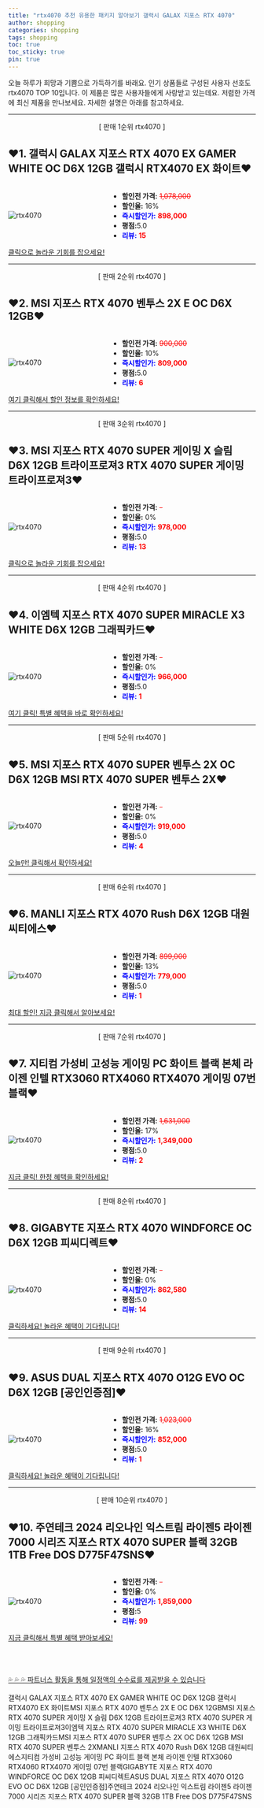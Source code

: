 ```yaml
---
title: "rtx4070 추천 유용한 패키지 알아보기 갤럭시 GALAX 지포스 RTX 4070"
author: shopping
categories: shopping
tags: shopping
toc: true
toc_sticky: true
pin: true
---
```

오늘 하루가 희망과 기쁨으로 가득하기를 바래요. 인기 상품들로 구성된 사용자 선호도 rtx4070 TOP 10입니다. 이 제품은 많은 사용자들에게 사랑받고 있는데요. 저렴한 가격에 최신 제품을 만나보세요. 자세한 설명은 아래를 참고하세요.

---
<p class="toplist" style="margin: 0 auto; display: block; width: fit-content;">[ 판매 1순위 rtx4070 ]</p>

<h2><strong>❤️1. 갤럭시 GALAX 지포스 RTX 4070 EX GAMER WHITE OC D6X 12GB 갤럭시 RTX4070 EX 화이트❤️</strong></h2>

<div style="display: flex; align-items: center;">
    <div style="flex: 0.4;">
        <img src="https://thumbnail7.coupangcdn.com/thumbnails/remote/230x230ex/image/vendor_inventory/b378/49dd641e56b57ebf301a477b926dbeaa62cf93e61d5c639567dec60d8754.jpg" alt="rtx4070" style="max-width: 100%;">
    </div>
    <div style="flex: 0.6; margin-left: 10px;">
        <ul>
            <li><strong>할인전 가격:</strong> <del style="color: red;">1,078,000</del></li>
            <li><strong>할인율:</strong> 16%</li>
            <li><span style='color:blue'><strong>즉시할인가:</strong></span> <span style='color:red'><strong>898,000</strong></span></li>
            <li><strong>평점:</strong>5.0</li>
            <li><span style='color:blue'><strong>리뷰:</strong></span> <span style='color:red'><strong>15</strong></span></li>
        </ul>
    </div>
</div>
<div class="center">
    <a href="https://selin100587001.github.io?lptag=AF9450613&subid=githubio&pageKey=7267947658&traceid=V0-153&itemId=18528896562&vendorItemId=87196198644" class="myButton">
        클릭으로 놀라운 기회를 잡으세요!
    </a>
</div>


---
<p class="toplist" style="margin: 0 auto; display: block; width: fit-content;">[ 판매 2순위 rtx4070 ]</p>

<h2><strong>❤️2. MSI 지포스 RTX 4070 벤투스 2X E OC D6X 12GB❤️</strong></h2>

<div style="display: flex; align-items: center;">
    <div style="flex: 0.4;">
        <img src="https://thumbnail9.coupangcdn.com/thumbnails/remote/230x230ex/image/vendor_inventory/b0d9/6684f6f655eec1ce525a49e15c1a2718ab5eb3a03df5ebfe3e07c18b3e0f.jpg" alt="rtx4070" style="max-width: 100%;">
    </div>
    <div style="flex: 0.6; margin-left: 10px;">
        <ul>
            <li><strong>할인전 가격:</strong> <del style="color: red;">900,000</del></li>
            <li><strong>할인율:</strong> 10%</li>
            <li><span style='color:blue'><strong>즉시할인가:</strong></span> <span style='color:red'><strong>809,000</strong></span></li>
            <li><strong>평점:</strong>5.0</li>
            <li><span style='color:blue'><strong>리뷰:</strong></span> <span style='color:red'><strong>6</strong></span></li>
        </ul>
    </div>
</div>
<div class="center">
    <a href="https://selin100587001.github.io?lptag=AF9450613&subid=githubio&pageKey=7812186284&traceid=V0-153&itemId=21193418685&vendorItemId=88695423712" class="myButton">
        여기 클릭해서 할인 정보를 확인하세요!
    </a>
</div>


---
<p class="toplist" style="margin: 0 auto; display: block; width: fit-content;">[ 판매 3순위 rtx4070 ]</p>

<h2><strong>❤️3. MSI 지포스 RTX 4070 SUPER 게이밍 X 슬림 D6X 12GB 트라이프로져3 RTX 4070 SUPER 게이밍  트라이프로져3❤️</strong></h2>

<div style="display: flex; align-items: center;">
    <div style="flex: 0.4;">
        <img src="https://thumbnail8.coupangcdn.com/thumbnails/remote/230x230ex/image/vendor_inventory/e44a/b6ad4dcbdc54aadd31952477c169017a8d97e35834b514d4faa81cdc7d32.jpg" alt="rtx4070" style="max-width: 100%;">
    </div>
    <div style="flex: 0.6; margin-left: 10px;">
        <ul>
            <li><strong>할인전 가격:</strong> <del style="color: red;">-</del></li>
            <li><strong>할인율:</strong> 0%</li>
            <li><span style='color:blue'><strong>즉시할인가:</strong></span> <span style='color:red'><strong>978,000</strong></span></li>
            <li><strong>평점:</strong>5.0</li>
            <li><span style='color:blue'><strong>리뷰:</strong></span> <span style='color:red'><strong>13</strong></span></li>
        </ul>
    </div>
</div>
<div class="center">
    <a href="https://selin100587001.github.io?lptag=AF9450613&subid=githubio&pageKey=7842403022&traceid=V0-153&itemId=21352639654&vendorItemId=88446264249" class="myButton">
        클릭으로 놀라운 기회를 잡으세요!
    </a>
</div>


---
<p class="toplist" style="margin: 0 auto; display: block; width: fit-content;">[ 판매 4순위 rtx4070 ]</p>

<h2><strong>❤️4. 이엠텍 지포스 RTX 4070 SUPER MIRACLE X3 WHITE D6X 12GB 그래픽카드❤️</strong></h2>

<div style="display: flex; align-items: center;">
    <div style="flex: 0.4;">
        <img src="https://thumbnail10.coupangcdn.com/thumbnails/remote/230x230ex/image/vendor_inventory/9f35/d01d1f790bd62a612d7397acbae459ba872162e2ee5fa6e936527ceebf20.jpg" alt="rtx4070" style="max-width: 100%;">
    </div>
    <div style="flex: 0.6; margin-left: 10px;">
        <ul>
            <li><strong>할인전 가격:</strong> <del style="color: red;">-</del></li>
            <li><strong>할인율:</strong> 0%</li>
            <li><span style='color:blue'><strong>즉시할인가:</strong></span> <span style='color:red'><strong>966,000</strong></span></li>
            <li><strong>평점:</strong>5.0</li>
            <li><span style='color:blue'><strong>리뷰:</strong></span> <span style='color:red'><strong>1</strong></span></li>
        </ul>
    </div>
</div>
<div class="center">
    <a href="https://selin100587001.github.io?lptag=AF9450613&subid=githubio&pageKey=8020466379&traceid=V0-153&itemId=22411215810&vendorItemId=89966887930" class="myButton">
        여기 클릭! 특별 혜택을 바로 확인하세요!
    </a>
</div>


---
<p class="toplist" style="margin: 0 auto; display: block; width: fit-content;">[ 판매 5순위 rtx4070 ]</p>

<h2><strong>❤️5. MSI 지포스 RTX 4070 SUPER 벤투스 2X OC D6X 12GB MSI RTX 4070 SUPER 벤투스 2X❤️</strong></h2>

<div style="display: flex; align-items: center;">
    <div style="flex: 0.4;">
        <img src="https://thumbnail9.coupangcdn.com/thumbnails/remote/230x230ex/image/vendor_inventory/aa7b/2e83f745165e51c0bcd458847fdc4481e0463c9ed3d6c2226ab0c25385fd.jpg" alt="rtx4070" style="max-width: 100%;">
    </div>
    <div style="flex: 0.6; margin-left: 10px;">
        <ul>
            <li><strong>할인전 가격:</strong> <del style="color: red;">-</del></li>
            <li><strong>할인율:</strong> 0%</li>
            <li><span style='color:blue'><strong>즉시할인가:</strong></span> <span style='color:red'><strong>919,000</strong></span></li>
            <li><strong>평점:</strong>5.0</li>
            <li><span style='color:blue'><strong>리뷰:</strong></span> <span style='color:red'><strong>4</strong></span></li>
        </ul>
    </div>
</div>
<div class="center">
    <a href="https://selin100587001.github.io?lptag=AF9450613&subid=githubio&pageKey=7849118199&traceid=V0-153&itemId=23446857737&vendorItemId=90473639825" class="myButton">
        오늘만! 클릭해서 확인하세요!
    </a>
</div>


---
<p class="toplist" style="margin: 0 auto; display: block; width: fit-content;">[ 판매 6순위 rtx4070 ]</p>

<h2><strong>❤️6. MANLI 지포스 RTX 4070 Rush D6X 12GB 대원씨티에스❤️</strong></h2>

<div style="display: flex; align-items: center;">
    <div style="flex: 0.4;">
        <img src="https://thumbnail10.coupangcdn.com/thumbnails/remote/230x230ex/image/vendor_inventory/ad1a/f16134fa077cf560cd885fb7421c6b790985cb5da8afa5e8f83f20b95c1a.jpg" alt="rtx4070" style="max-width: 100%;">
    </div>
    <div style="flex: 0.6; margin-left: 10px;">
        <ul>
            <li><strong>할인전 가격:</strong> <del style="color: red;">899,000</del></li>
            <li><strong>할인율:</strong> 13%</li>
            <li><span style='color:blue'><strong>즉시할인가:</strong></span> <span style='color:red'><strong>779,000</strong></span></li>
            <li><strong>평점:</strong>5.0</li>
            <li><span style='color:blue'><strong>리뷰:</strong></span> <span style='color:red'><strong>1</strong></span></li>
        </ul>
    </div>
</div>
<div class="center">
    <a href="https://selin100587001.github.io?lptag=AF9450613&subid=githubio&pageKey=7267990928&traceid=V0-153&itemId=22616795955&vendorItemId=89658380433" class="myButton">
        최대 할인! 지금 클릭해서 알아보세요!
    </a>
</div>


---
<p class="toplist" style="margin: 0 auto; display: block; width: fit-content;">[ 판매 7순위 rtx4070 ]</p>

<h2><strong>❤️7. 지티컴 가성비 고성능 게이밍 PC 화이트 블랙 본체 라이젠 인텔 RTX3060 RTX4060 RTX4070 게이밍 07번 블랙❤️</strong></h2>

<div style="display: flex; align-items: center;">
    <div style="flex: 0.4;">
        <img src="https://thumbnail10.coupangcdn.com/thumbnails/remote/230x230ex/image/vendor_inventory/4679/a0e0239ed44e8b577f0f93bef6bdda002bf7fd765f06e0849ac5d4f970a3.jpg" alt="rtx4070" style="max-width: 100%;">
    </div>
    <div style="flex: 0.6; margin-left: 10px;">
        <ul>
            <li><strong>할인전 가격:</strong> <del style="color: red;">1,631,000</del></li>
            <li><strong>할인율:</strong> 17%</li>
            <li><span style='color:blue'><strong>즉시할인가:</strong></span> <span style='color:red'><strong>1,349,000</strong></span></li>
            <li><strong>평점:</strong>5.0</li>
            <li><span style='color:blue'><strong>리뷰:</strong></span> <span style='color:red'><strong>2</strong></span></li>
        </ul>
    </div>
</div>
<div class="center">
    <a href="https://selin100587001.github.io?lptag=AF9450613&subid=githubio&pageKey=8115584171&traceid=V0-153&itemId=23007712073&vendorItemId=90149153386" class="myButton">
        지금 클릭! 한정 혜택을 확인하세요!
    </a>
</div>


---
<p class="toplist" style="margin: 0 auto; display: block; width: fit-content;">[ 판매 8순위 rtx4070 ]</p>

<h2><strong>❤️8. GIGABYTE 지포스 RTX 4070 WINDFORCE OC D6X 12GB 피씨디렉트❤️</strong></h2>

<div style="display: flex; align-items: center;">
    <div style="flex: 0.4;">
        <img src="https://thumbnail7.coupangcdn.com/thumbnails/remote/230x230ex/image/vendor_inventory/28b8/abf3d684f575c9f96bca493f8ca61900819e1bb9865f459fea57c9c0f69d.jpg" alt="rtx4070" style="max-width: 100%;">
    </div>
    <div style="flex: 0.6; margin-left: 10px;">
        <ul>
            <li><strong>할인전 가격:</strong> <del style="color: red;">-</del></li>
            <li><strong>할인율:</strong> 0%</li>
            <li><span style='color:blue'><strong>즉시할인가:</strong></span> <span style='color:red'><strong>862,580</strong></span></li>
            <li><strong>평점:</strong>5.0</li>
            <li><span style='color:blue'><strong>리뷰:</strong></span> <span style='color:red'><strong>14</strong></span></li>
        </ul>
    </div>
</div>
<div class="center">
    <a href="https://selin100587001.github.io?lptag=AF9450613&subid=githubio&pageKey=7275904671&traceid=V0-153&itemId=18566362391&vendorItemId=86385426883" class="myButton">
        클릭하세요! 놀라운 혜택이 기다립니다!
    </a>
</div>


---
<p class="toplist" style="margin: 0 auto; display: block; width: fit-content;">[ 판매 9순위 rtx4070 ]</p>

<h2><strong>❤️9. ASUS DUAL 지포스 RTX 4070 O12G EVO OC D6X 12GB [공인인증점]❤️</strong></h2>

<div style="display: flex; align-items: center;">
    <div style="flex: 0.4;">
        <img src="https://thumbnail9.coupangcdn.com/thumbnails/remote/230x230ex/image/vendor_inventory/48e2/5934bd6b36081a9c20b355581c379cdfbf295e5514fcec0d52e05f1a1275.jpg" alt="rtx4070" style="max-width: 100%;">
    </div>
    <div style="flex: 0.6; margin-left: 10px;">
        <ul>
            <li><strong>할인전 가격:</strong> <del style="color: red;">1,023,000</del></li>
            <li><strong>할인율:</strong> 16%</li>
            <li><span style='color:blue'><strong>즉시할인가:</strong></span> <span style='color:red'><strong>852,000</strong></span></li>
            <li><strong>평점:</strong>5.0</li>
            <li><span style='color:blue'><strong>리뷰:</strong></span> <span style='color:red'><strong>1</strong></span></li>
        </ul>
    </div>
</div>
<div class="center">
    <a href="https://selin100587001.github.io?lptag=AF9450613&subid=githubio&pageKey=8065520222&traceid=V0-153&itemId=22682285037&vendorItemId=90227073611" class="myButton">
        클릭하세요! 놀라운 혜택이 기다립니다!
    </a>
</div>


---
<p class="toplist" style="margin: 0 auto; display: block; width: fit-content;">[ 판매 10순위 rtx4070 ]</p>

<h2><strong>❤️10. 주연테크 2024 리오나인 익스트림 라이젠5 라이젠 7000 시리즈 지포스 RTX 4070 SUPER 블랙 32GB 1TB Free DOS D775F47SNS❤️</strong></h2>

<div style="display: flex; align-items: center;">
    <div style="flex: 0.4;">
        <img src="https://thumbnail7.coupangcdn.com/thumbnails/remote/230x230ex/image/rs_quotation_api/hwrsylfp/197e2bdb01d84ed78b8b8dc34abf738a.jpg" alt="rtx4070" style="max-width: 100%;">
    </div>
    <div style="flex: 0.6; margin-left: 10px;">
        <ul>
            <li><strong>할인전 가격:</strong> <del style="color: red;">-</del></li>
            <li><strong>할인율:</strong> 0%</li>
            <li><span style='color:blue'><strong>즉시할인가:</strong></span> <span style='color:red'><strong>1,859,000</strong></span></li>
            <li><strong>평점:</strong>5</li>
            <li><span style='color:blue'><strong>리뷰:</strong></span> <span style='color:red'><strong>99</strong></span></li>
        </ul>
    </div>
</div>
<div class="center">
    <a href="https://selin100587001.github.io?lptag=AF9450613&subid=githubio&pageKey=8181440055&traceid=V0-153&itemId=23392695082&vendorItemId=90420038547" class="myButton">
        지금 클릭해서 특별 혜택 받아보세요!
    </a>
</div>

<br><br><br>[💦 💦 💦 파트너스 활동을 통해 일정액의 수수료를 제공받을 수 있습니다](https://link.coupang.com/a/bcpT2c)<br><br>갤럭시 GALAX 지포스 RTX 4070 EX GAMER WHITE OC D6X 12GB 갤럭시 RTX4070 EX 화이트MSI 지포스 RTX 4070 벤투스 2X E OC D6X 12GBMSI 지포스 RTX 4070 SUPER 게이밍 X 슬림 D6X 12GB 트라이프로져3 RTX 4070 SUPER 게이밍  트라이프로져3이엠텍 지포스 RTX 4070 SUPER MIRACLE X3 WHITE D6X 12GB 그래픽카드MSI 지포스 RTX 4070 SUPER 벤투스 2X OC D6X 12GB MSI RTX 4070 SUPER 벤투스 2XMANLI 지포스 RTX 4070 Rush D6X 12GB 대원씨티에스지티컴 가성비 고성능 게이밍 PC 화이트 블랙 본체 라이젠 인텔 RTX3060 RTX4060 RTX4070 게이밍 07번 블랙GIGABYTE 지포스 RTX 4070 WINDFORCE OC D6X 12GB 피씨디렉트ASUS DUAL 지포스 RTX 4070 O12G EVO OC D6X 12GB [공인인증점]주연테크 2024 리오나인 익스트림 라이젠5 라이젠 7000 시리즈 지포스 RTX 4070 SUPER 블랙 32GB 1TB Free DOS D775F47SNS